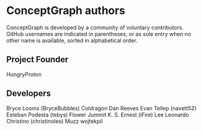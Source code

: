 # ConceptGraph authors

ConceptGraph is developed by a community of voluntary contributors.
GitHub usernames are indicated in parentheses, or as sole entry when no other
name is available, sorted in alphabetical order.

## Project Founder

  HungryProton

## Developers

  Bryce Looms (BryceBubbles)
  Coldragon
  Dan Reeves
  Evan Tellep (navett52)
  Esteban Podesta (tebys)
  Flower
  Jummit
  K. S. Ernest (iFire) Lee
  Leonardo Christino (christinoleo)
  Muzz
  wojtekpil

